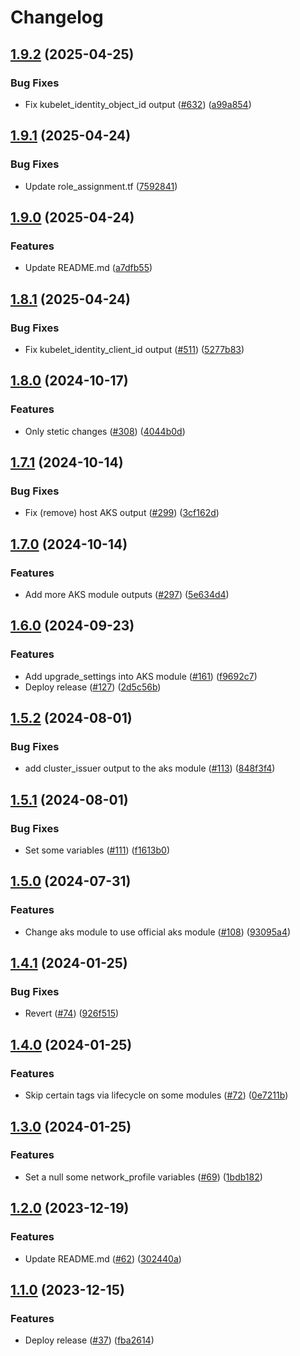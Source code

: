 # Changelog

## [1.9.2](https://github.com/prefapp/tfm/compare/azure-aks-v1.9.1...azure-aks-v1.9.2) (2025-04-25)


### Bug Fixes

* Fix kubelet_identity_object_id output ([#632](https://github.com/prefapp/tfm/issues/632)) ([a99a854](https://github.com/prefapp/tfm/commit/a99a8542d34be66e6387a6d56d34d0672a6b21a9))

## [1.9.1](https://github.com/prefapp/tfm/compare/azure-aks-v1.9.0...azure-aks-v1.9.1) (2025-04-24)


### Bug Fixes

* Update role_assignment.tf ([7592841](https://github.com/prefapp/tfm/commit/75928419415d74de12d2d38a602df7aa703c860e))

## [1.9.0](https://github.com/prefapp/tfm/compare/azure-aks-v1.8.1...azure-aks-v1.9.0) (2025-04-24)


### Features

* Update README.md ([a7dfb55](https://github.com/prefapp/tfm/commit/a7dfb55b83447cf3ef08d168ab756e791f322e7a))

## [1.8.1](https://github.com/prefapp/tfm/compare/azure-aks-v1.8.0...azure-aks-v1.8.1) (2025-04-24)


### Bug Fixes

* Fix kubelet_identity_client_id output ([#511](https://github.com/prefapp/tfm/issues/511)) ([5277b83](https://github.com/prefapp/tfm/commit/5277b8306c1ae656f9a193ebce814e89733e5229))

## [1.8.0](https://github.com/prefapp/tfm/compare/azure-aks-v1.7.1...azure-aks-v1.8.0) (2024-10-17)


### Features

* Only stetic changes ([#308](https://github.com/prefapp/tfm/issues/308)) ([4044b0d](https://github.com/prefapp/tfm/commit/4044b0dd4d9334b9aa97a30dd8f8d0ebd627335a))

## [1.7.1](https://github.com/prefapp/tfm/compare/azure-aks-v1.7.0...azure-aks-v1.7.1) (2024-10-14)


### Bug Fixes

* Fix (remove) host AKS output ([#299](https://github.com/prefapp/tfm/issues/299)) ([3cf162d](https://github.com/prefapp/tfm/commit/3cf162da7f75dffc5a860a75f5ac00d74ec7afc7))

## [1.7.0](https://github.com/prefapp/tfm/compare/azure-aks-v1.6.0...azure-aks-v1.7.0) (2024-10-14)


### Features

* Add more AKS module outputs ([#297](https://github.com/prefapp/tfm/issues/297)) ([5e634d4](https://github.com/prefapp/tfm/commit/5e634d4f368f97e246a23735cd257dd763db41c6))

## [1.6.0](https://github.com/prefapp/tfm/compare/azure-aks-v1.5.2...azure-aks-v1.6.0) (2024-09-23)


### Features

* Add upgrade_settings into AKS module ([#161](https://github.com/prefapp/tfm/issues/161)) ([f9692c7](https://github.com/prefapp/tfm/commit/f9692c7a3f3cec83a7695b6db914451da689ae8f))
* Deploy release ([#127](https://github.com/prefapp/tfm/issues/127)) ([2d5c56b](https://github.com/prefapp/tfm/commit/2d5c56bcd9f1443136a9a4c34e19a3874dcf7ea5))

## [1.5.2](https://github.com/prefapp/tfm/compare/azure-aks-v1.5.1...azure-aks-v1.5.2) (2024-08-01)


### Bug Fixes

* add cluster_issuer output to the aks module ([#113](https://github.com/prefapp/tfm/issues/113)) ([848f3f4](https://github.com/prefapp/tfm/commit/848f3f4155584a28d56a19d2a3acacda7dc700f0))

## [1.5.1](https://github.com/prefapp/tfm/compare/azure-aks-v1.5.0...azure-aks-v1.5.1) (2024-08-01)


### Bug Fixes

* Set some variables ([#111](https://github.com/prefapp/tfm/issues/111)) ([f1613b0](https://github.com/prefapp/tfm/commit/f1613b086cb90df06f15bf2523ac155e8149777a))

## [1.5.0](https://github.com/prefapp/tfm/compare/azure-aks-v1.4.1...azure-aks-v1.5.0) (2024-07-31)


### Features

* Change aks module to use official aks module ([#108](https://github.com/prefapp/tfm/issues/108)) ([93095a4](https://github.com/prefapp/tfm/commit/93095a48bc9f9220e2da8f993891a1d587795c1e))

## [1.4.1](https://github.com/prefapp/tfm/compare/azure-aks-v1.4.0...azure-aks-v1.4.1) (2024-01-25)


### Bug Fixes

* Revert ([#74](https://github.com/prefapp/tfm/issues/74)) ([926f515](https://github.com/prefapp/tfm/commit/926f515986bbcfa7951a6aba2e92dd23900e4aac))

## [1.4.0](https://github.com/prefapp/tfm/compare/azure-aks-v1.3.0...azure-aks-v1.4.0) (2024-01-25)


### Features

* Skip certain tags via lifecycle on some modules ([#72](https://github.com/prefapp/tfm/issues/72)) ([0e7211b](https://github.com/prefapp/tfm/commit/0e7211b7a36efe9cdbdbf6a751c198c0f2216ae5))

## [1.3.0](https://github.com/prefapp/tfm/compare/azure-aks-v1.2.0...azure-aks-v1.3.0) (2024-01-25)


### Features

* Set a null some network_profile variables ([#69](https://github.com/prefapp/tfm/issues/69)) ([1bdb182](https://github.com/prefapp/tfm/commit/1bdb182fd2a41ba3ead37e1670c50e37846a2777))

## [1.2.0](https://github.com/prefapp/tfm/compare/azure-aks-v1.1.0...azure-aks-v1.2.0) (2023-12-19)


### Features

* Update README.md ([#62](https://github.com/prefapp/tfm/issues/62)) ([302440a](https://github.com/prefapp/tfm/commit/302440a79ea0e4883b6583e3540deac7bac6c307))

## [1.1.0](https://github.com/prefapp/tfm/compare/azure-aks-v1.0.0...azure-aks-v1.1.0) (2023-12-15)


### Features

* Deploy release ([#37](https://github.com/prefapp/tfm/issues/37)) ([fba2614](https://github.com/prefapp/tfm/commit/fba2614fb284cf9d960be53c7c123ceaf08cecfa))

